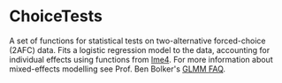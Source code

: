 # ChoiceTests
A set of functions for statistical tests on two-alternative forced-choice (2AFC) data. Fits a logistic regression model to the data, accounting for individual effects using functions from [lme4](https://github.com/lme4/lme4). For more information about mixed-effects modelling see Prof. Ben Bolker's [GLMM FAQ](https://bbolker.github.io/mixedmodels-misc/glmmFAQ.html).
